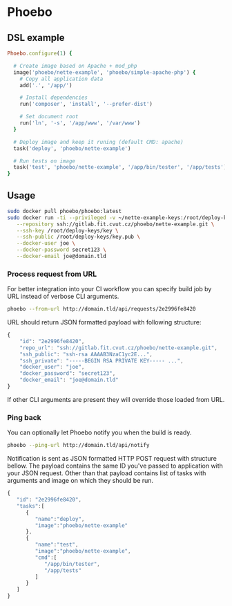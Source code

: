 # Phoebo

## DSL example

~~~ruby
Phoebo.configure(1) {

  # Create image based on Apache + mod_php
  image('phoebo/nette-example', 'phoebo/simple-apache-php') {
    # Copy all application data
    add('.', '/app/')

    # Install dependencies
    run('composer', 'install', '--prefer-dist')

    # Set document root
    run('ln', '-s', '/app/www', '/var/www')
  }

  # Deploy image and keep it runing (default CMD: apache)
  task('deploy', 'phoebo/nette-example')

  # Run tests on image
  task('test', 'phoebo/nette-example', '/app/bin/tester', '/app/tests')
}
~~~

## Usage

~~~bash
sudo docker pull phoebo/phoebo:latest
sudo docker run -ti --privileged -v ~/nette-example-keys:/root/deploy-keys phoebo/phoebo:latest phoebo \
   --repository ssh://gitlab.fit.cvut.cz/phoebo/nette-example.git \
   --ssh-key /root/deploy-keys/key \
   --ssh-public /root/deploy-keys/key.pub \
   --docker-user joe \
   --docker-password secret123 \
   --docker-email joe@domain.tld
~~~

### Process request from URL

For better integration into your CI workflow you can specify build job by URL instead of verbose CLI arguments.

~~~bash
phoebo --from-url http://domain.tld/api/requests/2e2996fe8420
~~~

URL should return JSON formatted payload with following structure:

~~~javascript
{
	"id": "2e2996fe8420",
	"repo_url": "ssh://gitlab.fit.cvut.cz/phoebo/nette-example.git",
	"ssh_public": "ssh-rsa AAAAB3NzaC1yc2E...",
	"ssh_private": "-----BEGIN RSA PRIVATE KEY----- ...",
	"docker_user": "joe",
	"docker_password": "secret123",
	"docker_email": "joe@domain.tld"
}
~~~

If other CLI arguments are present they will override those loaded from URL.

### Ping back

You can optionally let Phoebo notify you when the build is ready.

~~~bash
phoebo --ping-url http://domain.tld/api/notify
~~~

Notification is sent as JSON formatted HTTP POST request with structure bellow.
The payload contains the same ID you've passed to application with your JSON request.
Other than that payload contains list of tasks with arguments and image on which they should be run.

~~~javascript
{
   "id": "2e2996fe8420",
   "tasks":[
      {
         "name":"deploy",
         "image":"phoebo/nette-example"
      },
      {
         "name":"test",
         "image":"phoebo/nette-example",
         "cmd":[
            "/app/bin/tester",
            "/app/tests"
         ]
      }
   ]
}
~~~
